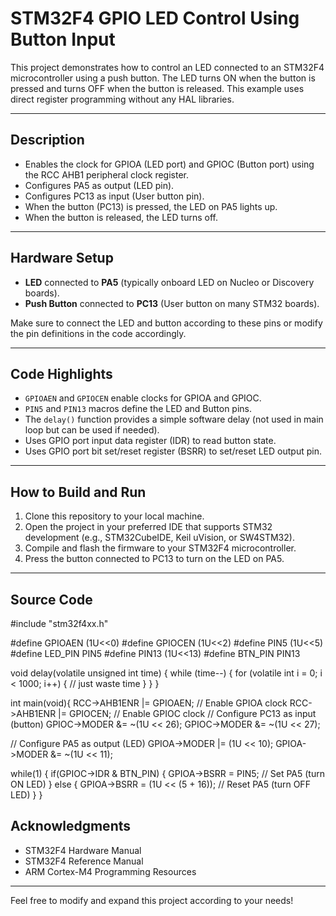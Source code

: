 # STM32F4 GPIO LED Control Using Button Input

This project demonstrates how to control an LED connected to an STM32F4 microcontroller using a push button. The LED turns ON when the button is pressed and turns OFF when the button is released. This example uses direct register programming without any HAL libraries.

---

## Description

- Enables the clock for GPIOA (LED port) and GPIOC (Button port) using the RCC AHB1 peripheral clock register.
- Configures PA5 as output (LED pin).
- Configures PC13 as input (User button pin).
- When the button (PC13) is pressed, the LED on PA5 lights up.
- When the button is released, the LED turns off.

---

## Hardware Setup

- **LED** connected to **PA5** (typically onboard LED on Nucleo or Discovery boards).
- **Push Button** connected to **PC13** (User button on many STM32 boards).

Make sure to connect the LED and button according to these pins or modify the pin definitions in the code accordingly.

---

## Code Highlights

- `GPIOAEN` and `GPIOCEN` enable clocks for GPIOA and GPIOC.
- `PIN5` and `PIN13` macros define the LED and Button pins.
- The `delay()` function provides a simple software delay (not used in main loop but can be used if needed).
- Uses GPIO port input data register (IDR) to read button state.
- Uses GPIO port bit set/reset register (BSRR) to set/reset LED output pin.

---

## How to Build and Run

1. Clone this repository to your local machine.
2. Open the project in your preferred IDE that supports STM32 development (e.g., STM32CubeIDE, Keil uVision, or SW4STM32).
3. Compile and flash the firmware to your STM32F4 microcontroller.
4. Press the button connected to PC13 to turn on the LED on PA5.

---

## Source Code

#include "stm32f4xx.h"

#define GPIOAEN (1U<<0)
#define GPIOCEN (1U<<2)
#define PIN5 (1U<<5)
#define LED_PIN PIN5
#define PIN13 (1U<<13)
#define BTN_PIN PIN13

void delay(volatile unsigned int time) {
while (time--) {
for (volatile int i = 0; i < 1000; i++) {
// just waste time
}
}
}

int main(void){
RCC->AHB1ENR |= GPIOAEN; // Enable GPIOA clock
RCC->AHB1ENR |= GPIOCEN; // Enable GPIOC clock
// Configure PC13 as input (button)
GPIOC->MODER &= ~(1U << 26);
GPIOC->MODER &= ~(1U << 27);

// Configure PA5 as output (LED)
GPIOA->MODER |= (1U << 10);
GPIOA->MODER &= ~(1U << 11);

while(1) {
    if(GPIOC->IDR & BTN_PIN) {
        GPIOA->BSRR = PIN5;  // Set PA5 (turn ON LED)
    }
    else {
        GPIOA->BSRR = (1U << (5 + 16)); // Reset PA5 (turn OFF LED)
    }
}
## Acknowledgments

- STM32F4 Hardware Manual
- STM32F4 Reference Manual
- ARM Cortex-M4 Programming Resources

---

Feel free to modify and expand this project according to your needs!
